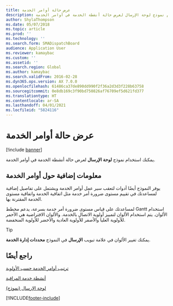 ```yaml
---
title: عرض حالة أوامر الخدمة
description: يمكنك استخدام نموذج لوحة الإرسال لعرض حالة أنشطة الخدمة في أوامر الخدمة.
author: ShylaThompson
ms.date: 05/07/2018
ms.topic: article
ms.prod: ''
ms.technology: ''
ms.search.form: SMADispatchBoard
audience: Application User
ms.reviewer: kamaybac
ms.custom: ''
ms.assetid: ''
ms.search.region: Global
ms.author: kamaybac
ms.search.validFrom: 2016-02-28
ms.dyn365.ops.version: AX 7.0.0
ms.openlocfilehash: 61486ca37de890dd990f2f36a2d3d3f228b63758
ms.sourcegitcommit: 0e8db169c3f90bd750826af76709ef5d621fd377
ms.translationtype: HT
ms.contentlocale: ar-SA
ms.lasthandoff: 04/01/2021
ms.locfileid: "5824116"
---
```

# <a name="view-the-status-of-service-orders"></a>عرض حالة أوامر الخدمة 

[!include [banner](../includes/banner.md)]


يمكنك استخدام نموذج **لوحة الإرسال** لعرض حالة أنشطة الخدمة في أوامر الخدمة.

## <a name="more-information-about-service-orders"></a>معلومات إضافية حول أوامر الخدمة

يوفر النموذج أيضًا أدوات لتعقب سير عمل أوامر الخدمة ويشتمل على تفاصيل إضافية لمساعدتك في تقييم مستوى ضرورة أمر خدمة مثل اتفاقية الخدمة واتفاقية مستوى الخدمة المقترنة بها.

لمساعدتك على قياس مستوى ضرورة أمر خدمة بسرعة، يدعم مخطط Gantt استخدام الألوان. يتم استخدام الألوان لتمييز أولوية الاتصال بالخدمة. والألوان الافتراضية هي الأحمر للأولوية العليا والأصفر للأولوية العادية والأخضر للأولوية المنخفضة.


> [!TIP]
> <P>يمكنك تغيير الألوان في علامة تبويب <STRONG>الإرسال</STRONG> في النموذج <STRONG>محددات إدارة الخدمة</STRONG>.</P>



## <a name="see-also"></a>راجع أيضًا

[ترتيب أوامر الخدمة حسب الأولوية](prioritize-service-orders.md)

[أنشطة خدمة المراقبة](monitor-service-activities.md)

[‏‏لوحة الإرسال (نموذج)](https://technet.microsoft.com/library/hh242789\(v=ax.60\))

  




[!INCLUDE[footer-include](../../includes/footer-banner.md)]